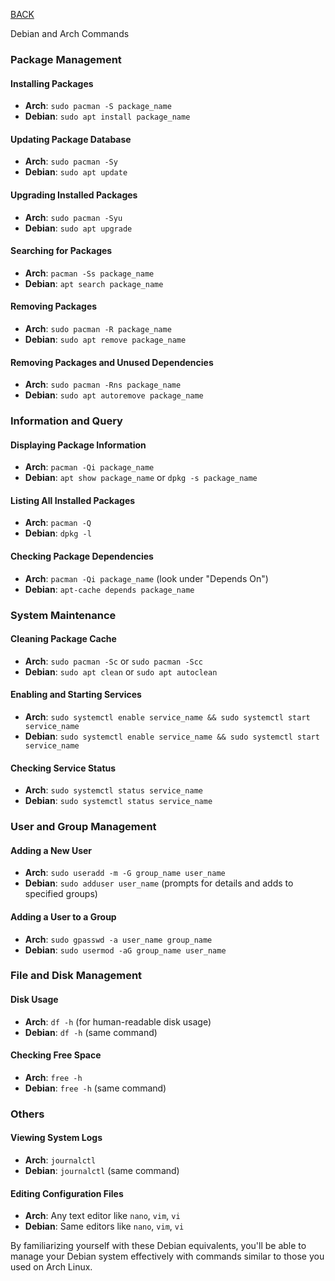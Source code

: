 
[BACK](..)

Debian and Arch Commands

### Package Management

#### Installing Packages

- **Arch**: `sudo pacman -S package_name`
- **Debian**: `sudo apt install package_name`

#### Updating Package Database

- **Arch**: `sudo pacman -Sy`
- **Debian**: `sudo apt update`

#### Upgrading Installed Packages

- **Arch**: `sudo pacman -Syu`
- **Debian**: `sudo apt upgrade`

#### Searching for Packages

- **Arch**: `pacman -Ss package_name`
- **Debian**: `apt search package_name`

#### Removing Packages

- **Arch**: `sudo pacman -R package_name`
- **Debian**: `sudo apt remove package_name`

#### Removing Packages and Unused Dependencies

- **Arch**: `sudo pacman -Rns package_name`
- **Debian**: `sudo apt autoremove package_name`

### Information and Query

#### Displaying Package Information

- **Arch**: `pacman -Qi package_name`
- **Debian**: `apt show package_name` or `dpkg -s package_name`

#### Listing All Installed Packages

- **Arch**: `pacman -Q`
- **Debian**: `dpkg -l`

#### Checking Package Dependencies

- **Arch**: `pacman -Qi package_name` (look under "Depends On")
- **Debian**: `apt-cache depends package_name`

### System Maintenance

#### Cleaning Package Cache

- **Arch**: `sudo pacman -Sc` or `sudo pacman -Scc`
- **Debian**: `sudo apt clean` or `sudo apt autoclean`

#### Enabling and Starting Services

- **Arch**: `sudo systemctl enable service_name && sudo systemctl start service_name`
- **Debian**: `sudo systemctl enable service_name && sudo systemctl start service_name`

#### Checking Service Status

- **Arch**: `sudo systemctl status service_name`
- **Debian**: `sudo systemctl status service_name`

### User and Group Management

#### Adding a New User

- **Arch**: `sudo useradd -m -G group_name user_name`
- **Debian**: `sudo adduser user_name` (prompts for details and adds to specified groups)

#### Adding a User to a Group

- **Arch**: `sudo gpasswd -a user_name group_name`
- **Debian**: `sudo usermod -aG group_name user_name`

### File and Disk Management

#### Disk Usage

- **Arch**: `df -h` (for human-readable disk usage)
- **Debian**: `df -h` (same command)

#### Checking Free Space

- **Arch**: `free -h`
- **Debian**: `free -h` (same command)

### Others

#### Viewing System Logs

- **Arch**: `journalctl`
- **Debian**: `journalctl` (same command)

#### Editing Configuration Files

- **Arch**: Any text editor like `nano`, `vim`, `vi`
- **Debian**: Same editors like `nano`, `vim`, `vi`

By familiarizing yourself with these Debian equivalents, you'll be able to manage your Debian system effectively with commands similar to those you used on Arch Linux.
